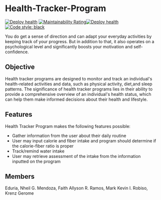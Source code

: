 # Health-Tracker-Program


<p align="center">
  <a href="https://coronasafe.network">
    <picture>
      <source media="(prefers-color-scheme: dark)" srcset="./care/static/images/logos/light-logo.svg">
    
  </a>
</p>

[![Deploy health](https://github.com/coronasafe/care/actions/workflows/deployment.yaml/badge.svg)](https://github.com/coronasafe/care/actions/workflows/deployment.yaml)
[![Maintainability Rating](https://sonarcloud.io/api/project_badges/measure?project=coronasafe_care&metric=sqale_rating)](https://sonarcloud.io/summary/new_code?id=coronasafe_care)[![Deploy health](https://github.com/coronasafe/care/actions/workflows/deployment.yaml/badge.svg)](https://github.com/coronasafe/care/actions/workflows/deployment.yaml)
[![Code style: black](https://img.shields.io/badge/code%20style-black-000000.svg)](https://github.com/psf/black)


You do get a sense of direction and can adapt your everyday activities by keeping track of your progress.
But in addition to that, it also operates on a psychological level and significantly boosts your motivation and self-confidence.



## Objective

Health tracker programs are designed to monitor and track an individual's health-related activities and data, such as physical activity, diet,and sleep patterns. 
The significance of health tracker programs lies in their ability to provide a comprehensive overview of an individual's health status, 
which can help them make informed decisions about their health and lifestyle.


## Features

Health Tracker Program makes the following features possible:

- Gather information from the user about their daily routine 
- User may input calorie and fiber intake and program should determine if the calorie-fiber ratio is proper
- Track/remind water intake
- User may retrieve assessment of the intake from the information inputted on the program

## Members

Eduria, Nheil G.
Mendoza, Faith Allyson R.
Ramos, Mark Kevin I.
Robiso, Krenz Gerome
```bash
```

